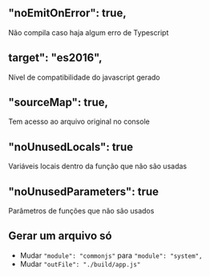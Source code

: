 ## "noEmitOnError": true,
Não compila caso haja algum erro de Typescript

## target": "es2016",
Nível de compatibilidade do javascript gerado

## "sourceMap": true,
Tem acesso ao arquivo original no console

## "noUnusedLocals": true
Variáveis locais dentro da função que não são usadas

## "noUnusedParameters": true
Parâmetros de funções que não são usados

## Gerar um arquivo só
* Mudar `"module": "commonjs"` para `"module": "system", `
* Mudar `"outFile": "./build/app.js"`